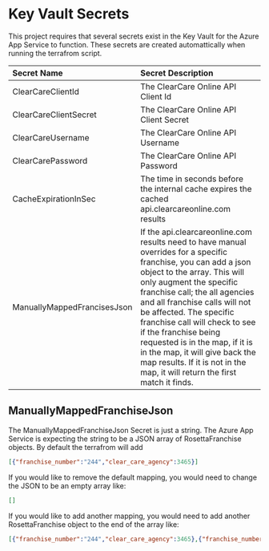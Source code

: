 # Key Vault Secrets

This project requires that several secrets exist in the Key Vault for the Azure App Service to function. These secrets are created automattically when running the terrafrom script.

| Secret Name                 | Secret Description                                                                               |
|:----------------------------|:-------------------------------------------------------------------------------------------------|
| ClearCareClientId           | The ClearCare Online API Client Id                                                               |
| ClearCareClientSecret       | The ClearCare Online API Client Secret                                                           |
| ClearCareUsername           | The ClearCare Online API Username                                                                |
| ClearCarePassword           | The ClearCare Online API Password                                                                |
| CacheExpirationInSec        | The time in seconds before the internal cache expires the cached api.clearcareonline.com results |
| ManuallyMappedFrancisesJson | If the api.clearcareonline.com results need to have manual overrides for a specific franchise, you can add a json object to the array. This will only augment the specific franchise call; the all agencies and all franchise calls will not be affected. The specific franchise call will check to see if the franchise being requested is in the map, if it is in the map, it will give back the map results. If it is not in the map, it will return the first match it finds. |

## ManuallyMappedFranchiseJson

The ManuallyMappedFranchiseJson Secret is just a string. The Azure App Service is expecting the string to be a JSON array of RosettaFranchise objects. By default the terrafrom will add

```JSON
[{"franchise_number":"244","clear_care_agency":3465}]
```

If you would like to remove the default mapping, you would need to change the JSON to be an empty array like:

```JSON
[]
```

If you would like to add another mapping, you would need to add another RosettaFranchise object to the end of the array like:

```JSON
[{"franchise_number":"244","clear_care_agency":3465},{"franchise_number":"997","clear_care_agency":1234}]
```

